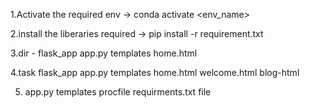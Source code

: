 1.Activate the required env -> conda activate <env_name>

2.install the liberaries required -> pip install -r requirement.txt

3.dir - flask_app
         app.py
         templates
         home.html
 
 4.task
    flask_app
          app.py
          templates
          home.html
          welcome.html
          blog-html

 5. app.py
         templates
         procfile
         requirments.txt file
         
